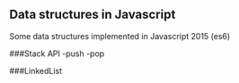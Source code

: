 ## Data structures in Javascript

Some data structures implemented in Javascript 2015 (es6)

###Stack
API
-push
-pop








###LinkedList





